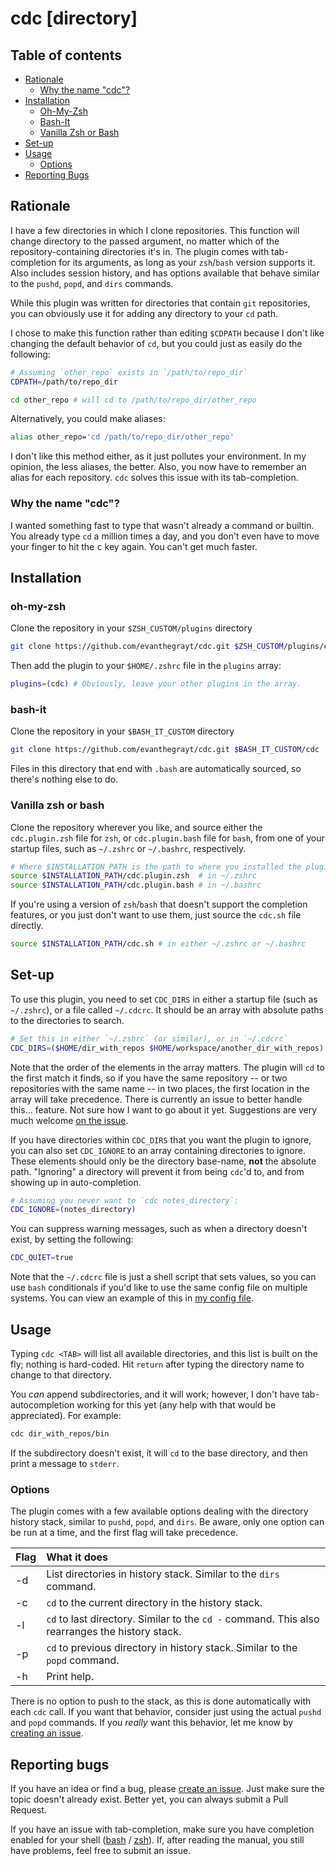 # cdc [directory]
## Table of contents
- [Rationale](#rationale)
  - [Why the name "cdc"?](#why-the-name-cdc)
- [Installation](#installation)
  - [Oh-My-Zsh](#oh-my-zsh)
  - [Bash-It](#bash-it)
  - [Vanilla Zsh or Bash](#vanilla-zsh-or-bash)
- [Set-up](#set-up)
- [Usage](#usage)
  - [Options](#options)
- [Reporting Bugs](#reporting-bugs)

## Rationale
I have a few directories in which I clone repositories. This function will
change directory to the passed argument, no matter which of the
repository-containing directories it's in. The plugin comes with tab-completion
for its arguments, as long as your `zsh`/`bash` version supports it. Also
includes session history, and has options available that behave similar to the
`pushd`, `popd`, and `dirs` commands.

While this plugin was written for directories that contain `git` repositories,
you can obviously use it for adding any directory to your `cd` path.

I chose to make this function rather than editing `$CDPATH` because I don't like
changing the default behavior of `cd`, but you could just as easily do the
following:
```sh
# Assuming `other_repo` exists in `/path/to/repo_dir`
CDPATH=/path/to/repo_dir

cd other_repo # will cd to /path/to/repo_dir/other_repo
```

Alternatively, you could make aliases:

```sh
alias other_repo='cd /path/to/repo_dir/other_repo'
```

I don't like this method either, as it just pollutes your environment. In my
opinion, the less aliases, the better. Also, you now have to remember an alias
for each repository. `cdc` solves this issue with its tab-completion.

### Why the name "cdc"?
I wanted something fast to type that wasn't already a command or builtin. You
already type `cd` a million times a day, and you don't even have to move your
finger to hit the <kbd>c</kbd> key again. You can't get much faster.

## Installation
### oh-my-zsh
Clone the repository in your `$ZSH_CUSTOM/plugins` directory
```sh
git clone https://github.com/evanthegrayt/cdc.git $ZSH_CUSTOM/plugins/cdc
```
Then add the plugin to your `$HOME/.zshrc` file in the `plugins` array:
```sh
plugins=(cdc) # Obviously, leave your other plugins in the array.
```

### bash-it
Clone the repository in your `$BASH_IT_CUSTOM` directory
```sh
git clone https://github.com/evanthegrayt/cdc.git $BASH_IT_CUSTOM/cdc
```
Files in this directory that end with `.bash` are automatically sourced, so
there's nothing else to do.

### Vanilla zsh or bash
Clone the repository wherever you like, and source either the `cdc.plugin.zsh`
file for `zsh`, or `cdc.plugin.bash` file for `bash`, from one of your startup
files, such as `~/.zshrc` or `~/.bashrc`, respectively.

```sh
# Where $INSTALLATION_PATH is the path to where you installed the plugin.
source $INSTALLATION_PATH/cdc.plugin.zsh  # in ~/.zshrc
source $INSTALLATION_PATH/cdc.plugin.bash # in ~/.bashrc
```

If you're using a version of `zsh`/`bash` that doesn't support the completion
features, or you just don't want to use them, just source the `cdc.sh` file
directly.

```sh
source $INSTALLATION_PATH/cdc.sh # in either ~/.zshrc or ~/.bashrc
```

## Set-up
To use this plugin, you need to set `CDC_DIRS` in either a startup file (such as
`~/.zshrc`), or a file called `~/.cdcrc`. It should be an array with absolute
paths to the directories to search.

```sh
# Set this in either `~/.zshrc` (or similar), or in `~/.cdcrc`
CDC_DIRS=($HOME/dir_with_repos $HOME/workspace/another_dir_with_repos)
```

Note that the order of the elements in the array matters. The plugin will `cd`
to the first match it finds, so if you have the same repository -- or two
repositories with the same name -- in two places, the first location in the
array will take precedence. There is currently an issue to better handle this...
feature. Not sure how I want to go about it yet. Suggestions are very much
welcome [on the issue](https://github.com/evanthegrayt/cdc/issues/6).

If you have directories within `CDC_DIRS` that you want the plugin to ignore,
you can also set `CDC_IGNORE` to an array containing directories to ignore.
These elements should only be the directory base-name, **not** the absolute
path. "Ignoring" a directory will prevent it from being `cdc`'d to, and from
showing up in auto-completion.

```sh
# Assuming you never want to `cdc notes_directory`:
CDC_IGNORE=(notes_directory)
```

You can suppress warning messages, such as when a directory doesn't exist, by
setting the following:

```sh
CDC_QUIET=true
```

Note that the `~/.cdcrc` file is just a shell script that sets values, so you
can use `bash` conditionals if you'd like to use the same config file on
multiple systems. You can view an example of this in [my config
file](https://github.com/evanthegrayt/dotfiles/blob/master/dotfiles/cdcrc).

## Usage
Typing `cdc <TAB>` will list all available directories, and this list is built
on the fly; nothing is hard-coded. Hit `return` after typing the directory name
to change to that directory.

You *can* append subdirectories, and it will work; however, I don't have
tab-autocompletion working for this yet (any help with that would be
appreciated). For example:
```sh
cdc dir_with_repos/bin
```
If the subdirectory doesn't exist, it will `cd` to the base directory, and then
print a message to `stderr`.

### Options
The plugin comes with a few available options dealing with the directory history
stack, similar to `pushd`, `popd`, and `dirs`. Be aware, only one option can be
run at a time, and the first flag will take precedence.

|Flag|What it does|
|:------|:-----------|
|-d|List directories in history stack. Similar to the `dirs` command.|
|-c|`cd` to the current directory in the history stack.|
|-l|`cd` to last directory. Similar to the `cd -` command. This also rearranges the history stack.|
|-p|`cd` to previous directory in history stack. Similar to the `popd` command.|
|-h|Print help.|

There is no option to push to the stack, as this is done automatically with each
`cdc` call. If you want that behavior, consider just using the actual `pushd`
and `popd` commands. If you *really* want this behavior, let me know by
[creating an issue](https://github.com/evanthegrayt/cdc/issues/new).

## Reporting bugs
If you have an idea or find a bug, please [create an
issue](https://github.com/evanthegrayt/cdc/issues/new). Just make sure the topic
doesn't already exist. Better yet, you can always submit a Pull Request.

If you have an issue with tab-completion, make sure you have completion enabled
for your shell
([bash](https://www.gnu.org/software/bash/manual/html_node/Programmable-Completion.html)
/ [zsh](http://zsh.sourceforge.net/Doc/Release/Completion-System.html)). If,
after reading the manual, you still have problems, feel free to submit an issue.

